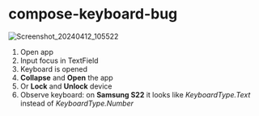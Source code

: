 # compose-keyboard-bug

![Screenshot_20240412_105522](https://github.com/a-blekot/compose-keyboard-bug/assets/66264959/53b44ef2-4255-4c5a-ac4b-b206450e5ba1)

1. Open app
2. Input focus in TextField
3. Keyboard is opened
4. **Collapse** and **Open** the app
5. Or **Lock** and **Unlock** device
6. Observe keyboard: on **Samsung S22** it looks like _KeyboardType.Text_ instead of _KeyboardType.Number_
